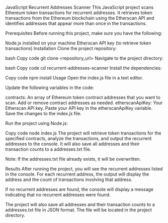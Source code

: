 
JavaScript Recurrent Addresses Scanner
This JavaScript project scans Ethereum token transactions for recurrent addresses. It retrieves token transactions from the Ethereum blockchain using the Etherscan API and identifies addresses that appear more than once in the transactions.

Prerequisites
Before running this project, make sure you have the following:

Node.js installed on your machine
Etherscan API key (to retrieve token transactions)
Installation
Clone the project repository:

bash
Copy code
git clone <repository_url>
Navigate to the project directory:

bash
Copy code
cd recurrent-addresses-scanner
Install the dependencies:

Copy code
npm install
Usage
Open the index.js file in a text editor.

Update the following variables in the code:

contracts: An array of Ethereum token contract addresses that you want to scan. Add or remove contract addresses as needed.
etherscanApiKey: Your Etherscan API key. Paste your API key in the etherscanApiKey variable.
Save the changes to the index.js file.

Run the project using Node.js:

Copy code
node index.js
The project will retrieve token transactions for the specified contracts, analyze the transactions, and output the recurrent addresses to the console. It will also save all addresses and their transaction counts to a addresses.txt file.

Note: If the addresses.txt file already exists, it will be overwritten.

Results
After running the project, you will see the recurrent addresses listed in the console. For each recurrent address, the output will display the address and the count of transactions involving that address.

If no recurrent addresses are found, the console will display a message indicating that no recurrent addresses were found.

The project will also save all addresses and their transaction counts to a addresses.txt file in JSON format. The file will be located in the project directory.
